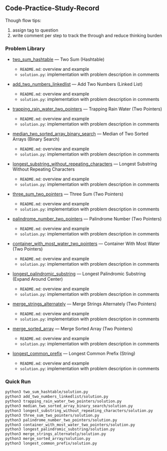## Code-Practice-Study-Record

Though flow tips:
1. assign tag to question
2. write comment per step to track the through and reduce thinking burden

### Problem Library

- [two_sum_hashtable](./two_sum_hashtable) — Two Sum (Hashtable)
  - `README.md`: overview and example
  - `solution.py`: implementation with problem description in comments

- [add_two_numbers_linkedlist](./add_two_numbers_linkedlist) — Add Two Numbers (Linked List)
  - `README.md`: overview and example
  - `solution.py`: implementation with problem description in comments
 - [trapping_rain_water_two_pointers](./trapping_rain_water_two_pointers) — Trapping Rain Water (Two Pointers)
   - `README.md`: overview and example
   - `solution.py`: implementation with problem description in comments
 - [median_two_sorted_array_binary_search](./median_two_sorted_array_binary_search) — Median of Two Sorted Arrays (Binary Search)
   - `README.md`: overview and example
   - `solution.py`: implementation with problem description in comments
 - [longest_substring_without_repeating_characters](./longest_substring_without_repeating_characters) — Longest Substring Without Repeating Characters
   - `README.md`: overview and example
   - `solution.py`: implementation with problem description in comments
 - [three_sum_two_pointers](./three_sum_two_pointers) — Three Sum (Two Pointers)
   - `README.md`: overview and example
   - `solution.py`: implementation with problem description in comments
 - [palindrome_number_two_pointers](./palindrome_number_two_pointers) — Palindrome Number (Two Pointers)
   - `README.md`: overview and example
   - `solution.py`: implementation with problem description in comments
 - [container_with_most_water_two_pointers](./container_with_most_water_two_pointers) — Container With Most Water (Two Pointers)
   - `README.md`: overview and example
   - `solution.py`: implementation with problem description in comments
 - [longest_palindromic_substring](./longest_palindromic_substring) — Longest Palindromic Substring (Expand Around Center)
   - `README.md`: overview and example
   - `solution.py`: implementation with problem description in comments
 - [merge_strings_alternately](./merge_strings_alternately) — Merge Strings Alternately (Two Pointers)
   - `README.md`: overview and example
   - `solution.py`: implementation with problem description in comments
 - [merge_sorted_array](./merge_sorted_array) — Merge Sorted Array (Two Pointers)
   - `README.md`: overview and example
   - `solution.py`: implementation with problem description in comments
 - [longest_common_prefix](./longest_common_prefix) — Longest Common Prefix (String)
   - `README.md`: overview and example
   - `solution.py`: implementation with problem description in comments
### Quick Run
```bash
python3 two_sum_hashtable/solution.py
python3 add_two_numbers_linkedlist/solution.py
python3 trapping_rain_water_two_pointers/solution.py
python3 median_two_sorted_array_binary_search/solution.py
python3 longest_substring_without_repeating_characters/solution.py
python3 three_sum_two_pointers/solution.py
python3 palindrome_number_two_pointers/solution.py
python3 container_with_most_water_two_pointers/solution.py
python3 longest_palindromic_substring/solution.py
python3 merge_strings_alternately/solution.py
python3 merge_sorted_array/solution.py
python3 longest_common_prefix/solution.py
```